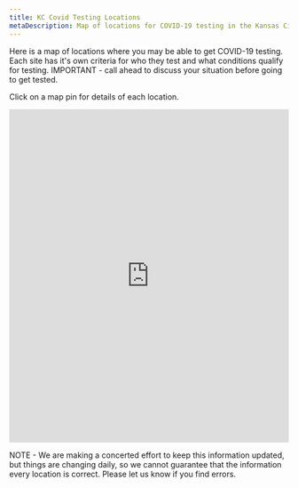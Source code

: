 ```yaml
---
title: KC Covid Testing Locations
metaDescription: Map of locations for COVID-19 testing in the Kansas City metro area
---
```

Here is a map of locations where you may be able to get COVID-19 testing. Each site has it's own criteria for who they test and what conditions qualify for testing. IMPORTANT - call ahead to discuss your situation before going to get tested. 

Click on a map pin for details of each location.

<iframe height="600px" width="100%" style="border:none;" src="https://view-awesome-table.com/-M7IzhZjxvfs3UpYvW0Z/view?hideFilters=true"></iframe>

NOTE - We are making a concerted effort to keep this information updated, but things are changing daily, so we cannot guarantee that the information every location is correct. Please let us know if you find errors.
